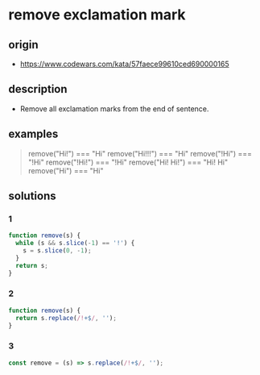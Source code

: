 # remove exclamation mark

## origin

- <https://www.codewars.com/kata/57faece99610ced690000165>

## description

- Remove all exclamation marks from the end of sentence.

## examples

> remove("Hi!") === "Hi" remove("Hi!!!") === "Hi" remove("!Hi") === "!Hi"
> remove("!Hi!") === "!Hi" remove("Hi! Hi!") === "Hi! Hi" remove("Hi") === "Hi"

## solutions

### 1

```js
function remove(s) {
  while (s && s.slice(-1) == '!') {
    s = s.slice(0, -1);
  }
  return s;
}
```

### 2

```js
function remove(s) {
  return s.replace(/!+$/, '');
}
```

### 3

```js
const remove = (s) => s.replace(/!+$/, '');
```
